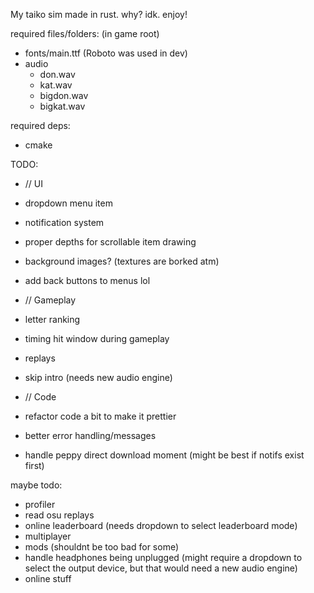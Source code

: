 My taiko sim made in rust. why? idk. enjoy!
  
required files/folders: (in game root)
 - fonts/main.ttf (Roboto was used in dev)
 - audio
    - don.wav
    - kat.wav
    - bigdon.wav
    - bigkat.wav
  
required deps:
 - cmake
  

TODO:
- // UI
- dropdown menu item
- notification system
- proper depths for scrollable item drawing
- background images? (textures are borked atm)
- add back buttons to menus lol
  
- // Gameplay
- letter ranking
- timing hit window during gameplay
- replays
- skip intro (needs new audio engine)
  
- // Code
- refactor code a bit to make it prettier
- better error handling/messages
- handle peppy direct download moment (might be best if notifs exist first)
  
maybe todo:
 - profiler
 - read osu replays
 - online leaderboard (needs dropdown to select leaderboard mode)
 - multiplayer
 - mods (shouldnt be too bad for some)
 - handle headphones being unplugged (might require a dropdown to select the output device, but that would need a new audio engine)
 - online stuff
